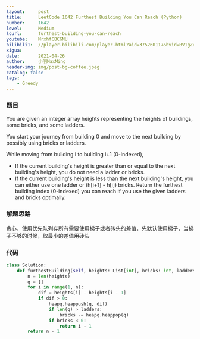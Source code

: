 ```yaml
---
layout:     post
title:      LeetCode 1642 Furthest Building You Can Reach (Python)
number:     1642
level:      Medium
lcurl:      furthest-building-you-can-reach
youtube:    MrxhfCBCGNU
bilibili1:  //player.bilibili.com/player.html?aid=375260117&bvid=BV1gZ4y1F7Zp&cid=329773442&page=1
xigua:      
date:       2021-04-26
author:     小明MaxMing
header-img: img/post-bg-coffee.jpeg
catalog: false
tags:
    - Greedy
---
```


### 题目

You are given an integer array heights representing the heights of buildings, some bricks, and some ladders.

You start your journey from building 0 and move to the next building by possibly using bricks or ladders.

While moving from building i to building i+1 (0-indexed),

- If the current building's height is greater than or equal to the next building's height, you do not need a ladder or bricks.
- If the current building's height is less than the next building's height, you can either use one ladder or (h[i+1] - h[i]) bricks.
Return the furthest building index (0-indexed) you can reach if you use the given ladders and bricks optimally.

### 解题思路

贪心，使用优先队列存所有需要使用梯子或者砖头的差值，先默认使用梯子，当梯子不够的时候，取最小的差值用砖头

### 代码
```python
class Solution:
    def furthestBuilding(self, heights: List[int], bricks: int, ladders: int) -> int:
        n = len(heights)
        q = []
        for i in range(1, n):
            dif = heights[i] - heights[i - 1]
            if dif > 0:
                heapq.heappush(q, dif)
                if len(q) > ladders:
                    bricks -= heapq.heappop(q)
                if bricks < 0:
                    return i - 1
        return n - 1
```
